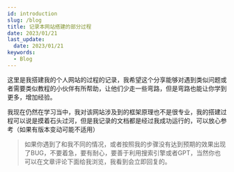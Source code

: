 ```yaml
---
id: introduction
slug: /blog
title: 记录本网站搭建的部分过程
date: 2023/01/21
last_update:
  date: 2023/01/21
keywords:
  - Blog
---
```


这里是我搭建我的个人网站的过程的记录，我希望这个分享能够对遇到类似问题或者需要类似教程的小伙伴有所帮助，让他们少走一些弯路，但是弯路也能让你学到更多，增加经验。

我现在仍然在学习当中，我对该网站涉及到的框架原理也不是很专业，我的搭建过程可以说是摸着石头过河，但是我记录的文档都是经过我成功运行的，可以放心参考（如果有版本变动可能不适用）

> 如果你遇到了和我不同的情况，或者按照我的步骤没有达到预期的效果出现了BUG，不要着急，要有耐心，要善于利用搜索引擎或者GPT，当然你也可以在文章评论下面给我浏览，我看到会立即回复的。

